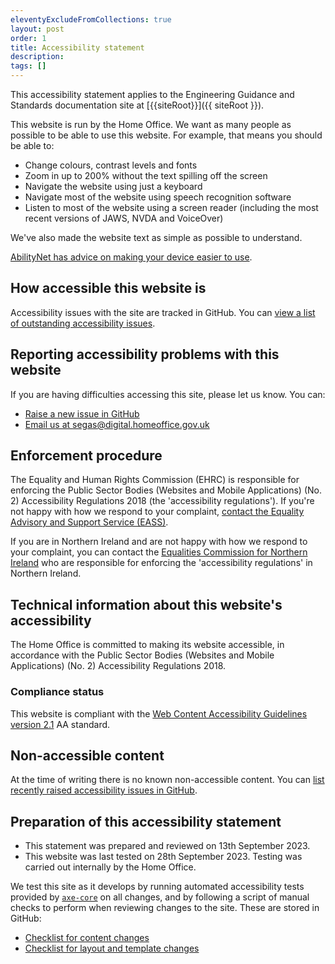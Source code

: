 ```yaml
---
eleventyExcludeFromCollections: true
layout: post
order: 1
title: Accessibility statement 
description:
tags: []
---
```


This accessibility statement applies to the Engineering Guidance and Standards documentation site at [{{siteRoot}}]({{ siteRoot }}).

This website is run by the Home Office. We want as many people as possible to be able to use this website. For example, that means you should be able to:

- Change colours, contrast levels and fonts
- Zoom in up to 200% without the text spilling off the screen
- Navigate the website using just a keyboard
- Navigate most of the website using speech recognition software
- Listen to most of the website using a screen reader (including the most recent versions of JAWS, NVDA and VoiceOver)

We've also made the website text as simple as possible to understand.

[AbilityNet has advice on making your device easier to use](https://mcmw.abilitynet.org.uk/).

## How accessible this website is

Accessibility issues with the site are tracked in GitHub. You can [view a list of outstanding accessibility issues](https://github.com/HO-CTO/engineering-guidance-and-standards/issues?q=is%3Aissue+is%3Aopen+label%3Aaccessibility).

## Reporting accessibility problems with this website

If you are having difficulties accessing this site, please let us know. You can:
- [Raise a new issue in GitHub](https://github.com/HO-CTO/engineering-guidance-and-standards/issues/new?assignees=&labels=accessibility&projects=&template=report_an_accessibility_issue.md&title=%5BA11Y%5D)
- [Email us at segas@digital.homeoffice.gov.uk](mailto:segas@digital.homeoffice.gov.uk)

## Enforcement procedure

The Equality and Human Rights Commission (EHRC) is responsible for enforcing the Public Sector Bodies (Websites and Mobile Applications) (No. 2) Accessibility Regulations 2018 (the 'accessibility regulations'). If you're not happy with how we respond to your complaint, [contact the Equality Advisory and Support Service (EASS)](https://www.equalityadvisoryservice.com/).

If you are in Northern Ireland and are not happy with how we respond to your complaint, you can contact the [Equalities Commission for Northern Ireland](https://www.equalityni.org/Home) who are responsible for enforcing the 'accessibility regulations' in Northern Ireland.

## Technical information about this website's accessibility

The Home Office is committed to making its website accessible, in accordance with the Public Sector Bodies (Websites and Mobile Applications) (No. 2) Accessibility Regulations 2018.

### Compliance status

This website is compliant with the [Web Content Accessibility Guidelines version 2.1](https://www.w3.org/TR/WCAG21/) AA standard.

## Non-accessible content

At the time of writing there is no known non-accessible content. You can [list recently raised accessibility issues in GitHub](https://github.com/HO-CTO/engineering-guidance-and-standards/issues?q=is%3Aissue+is%3Aopen+label%3Aaccessibility).

## Preparation of this accessibility statement

- This statement was prepared and reviewed on 13th September 2023.
- This website was last tested on 28th September 2023. Testing was carried out internally by the Home Office.

We test this site as it develops by running automated accessibility tests provided by [`axe-core`](https://github.com/dequelabs/axe-core) on all changes, and by following a script of manual checks to perform when reviewing changes to the site. These are stored in GitHub:

- [Checklist for content changes](https://github.com/HO-CTO/engineering-guidance-and-standards/blob/main/technical-docs/accessibility/content-checks.md)
- [Checklist for layout and template changes](https://github.com/HO-CTO/engineering-guidance-and-standards/blob/main/technical-docs/accessibility/layout-checks.md)
